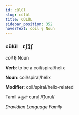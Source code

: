 ```yaml
---
id: cülül
slug: cülül
title: CÜLÜL
sidebar_position: 352
hoverText: coil § Noun
---
```


### cülül&emsp;<span kind="abugida">ꞇʄʓ͊ʄ</span>

*coil* **§** Noun

**Verb**: to be a coil/spiral/helix

**Noun**: coil/spiral/helix

**Modifier**: coil/spiral/helix-related

Tamil சுருள் curuḷ /t͡ʃuɾul/

*Dravidian Language Family*